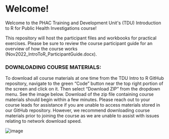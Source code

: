 # Welcome!

Welcome to the PHAC Training and Development Unit's (TDU) Introduction to R for Public Health Investigations course!

This repository will host the participant files and workbooks for practical exercises. Please be sure to review the course participant guide for an overview of how the course works (Nov2022_IntroToR_ParticipantGuide.docx).

### DOWNLOADING COURSE MATERIALS:
To download all course materials at one time from the TDU Intro to R GitHub repository, navigate to the green “Code” button near the top right portion
of the screen and click on it. Then select “Download ZIP” from the dropdown menu. See the image below.
Download of the zip file containing course materials should begin within a few minutes. Please reach out
to your course leads for assistance if you are unable to access materials stored in our GitHub repository.
However, we recommend downloading course materials prior to joining the course as we are unable to
assist with issues relating to network download speed.

![image](https://user-images.githubusercontent.com/2482698/201735900-27b13441-f03a-4322-ab56-a45709b99479.png)
